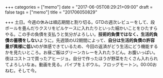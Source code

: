 +++
categories = ["memo"]
date = "2017-06-05T08:29:21+09:00"
draft = false
tags = ["memo"]
title = "201706050829"

+++
土日。今週の休みは順応期間と割り切る。GTDの週次レビューをして、段ボールを畳んだりクスリをピルケースに入れたりといった細かいことをひたすらやる。この手の負債を支払うと気分がよろしい。**技術的負債ではなく、生活的負債の蓄積をしない**ように。先週頭のU2期間によって、**自分は生活的負債の許容量が異様に低い**のが体感できているため、今回の返済がどう生活にどう機能するかを見たいところ。お昼ご飯はグリーンカレーを入れたうどん。お腹いっぱい。夜はコストコで買ったアヒージョ。自分で作ったほうが野菜をたくさん入れられてよろしいなぁ。動画を見る。パイプを１ボウル。フロッグモートン。00:00おねむ。そして今。
